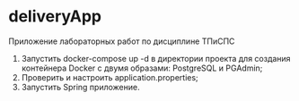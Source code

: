 # deliveryApp
Приложение лабораторных работ по дисциплине ТПиСПС

1. Запустить docker-compose up -d в директории проекта для создания контейнера Docker с двумя образами: PostgreSQL и PGAdmin;
2. Проверить и настроить application.properties;
3. Запустить Spring приложение.
